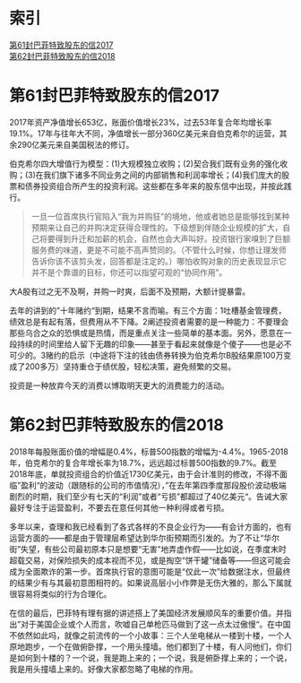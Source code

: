 # 索引
[第61封巴菲特致股东的信2017](#第61封巴菲特致股东的信2017)  
[第62封巴菲特致股东的信2018](#第62封巴菲特致股东的信2018)  

# 第61封巴菲特致股东的信2017

2017年资产净值增长653亿，账面价值增长23%，过去53年复合年均增长率19.1%。17年与往年大不同，净值增长一部分360亿美元来自伯克希尔的运营，其余290亿美元来自美国税法的修订。

伯克希尔四大增值行为模型：(1)大规模独立收购；(2)契合我们既有业务的强化收购；(3)在我们旗下诸多不同业务之间的内部销售和利润率增长；(4)我们庞大的股票和债券投资组合所产生的投资利润。这些都在多年来的股东信中出现，并按此践行。

> 一旦一位首席执行官陷入“我为并购狂”的境地，他或者她总是能够找到某种预期来让自己的并购决定获得合理性的。下级想到伴随企业规模的扩大，自己将要得到升迁和加薪的机会，自然也会大声叫好。投资银行家嗅到了巨额服务费的味道，更是不可能不高声赞同的。（不管什么时候，你想让理发师告诉你该不该剪头发，回答都是注定的。）哪怕收购对象的历史表现显示它并不是个靠谱的目标，你还可以指望可观的“协同作用”。

大A股有过之无不及啊，并购一时爽，后面不及预期，大额计提暴雷。

去年的讲到的”十年赌约“到期，结果不言而喻。有三个方面：1吐槽基金管理费，绩效总是有起有落，但费用从不下降。2阐述投资者需要的是一种能力：不要理会那些乌合之众的恐惧或是热情，而是重点关注一些简单的基本面。另外，愿意在一段持续的时间里给人留下无趣的印象——甚至于看起来就像是个傻子——也是必不可少的。3赌约的启示（中途将下注的钱由债券转换为伯克希尔B股结果原100万变成了200多万）坚持重仓于绩优股，轻松决策，避免频繁的交易。

投资是一种放弃今天的消费以博取明天更大的消费能力的活动。

# 第62封巴菲特致股东的信2018

2018年每股账面价值的增幅是0.4%，标普500指数的增幅为-4.4%。1965-2018年，伯克希尔的复合年增长率为18.7%，远远超过标普500指数的9.7%。截至2018年底，单就投资组合的价值近1730亿美元，由于会计准则的修改，不得不面临”盈利“的波动（跟随标的公司的市值情况），”在去年第四季度那段股价波动极端剧烈的时期，我们至少有七天的“利润”或者“亏损”都超过了40亿美元“。告诫大家最好专注于运营盈利，不要去在意任何其他一种利得或者亏损。

多年以来，查理和我已经看到了各式各样的不良企业行为——有会计方面的，也有运营方面的——都是由于管理层希望达到华尔街预期而引发的。为了不让“华尔街”失望，有些公司最初原本只是想要“无害”地弄虚作假——比如说，在季度末时超载交易，对保险损失的成本视而不见，或是掏空“饼干罐”储备等——但这可能会成为全面欺诈的第一步。首席执行官的意图可能是“仅此一次”给数据注水，但最终的结果少有与其最初意图相符的。如果说高层小小作弊是无伤大雅的，那么下属就很容易将类似的行为合理化。

在信的最后，巴菲特有理有据的讲述搭上了美国经济发展顺风车的重要价值。并指出”对于美国企业或个人而言，吹嘘自己单枪匹马做到了这一点太过傲慢“。在中国不依然如此吗，就像之前流传的一个小故事：三个人坐电梯从一楼到十楼，一个人原地跑步，一个在做俯卧撑，一个用头撞墙。他们都到了十楼，有人问他们，你们是如何到十楼的？一个说，我是跑上来的；一个说，我是俯卧撑上来的；一个说，我是用头撞墙上来的。好像大家都忽略了电梯的作用。
